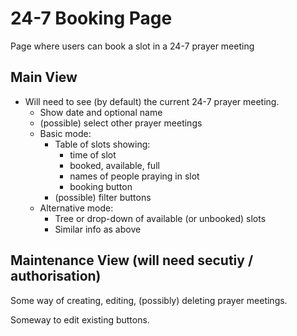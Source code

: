 # 24-7 Booking Page
Page where users can book a slot in a 24-7 prayer meeting

## Main View

* Will need to see (by default) the current 24-7 prayer meeting.
  * Show date and optional name
  * (possible) select other prayer meetings
  * Basic mode:
    * Table of slots showing: 
      * time of slot
      * booked, available, full
      * names of people praying in slot
      * booking button
    * (possible) filter buttons
  * Alternative mode:
    * Tree or drop-down of available (or unbooked) slots
    * Similar info as above

## Maintenance View (will need secutiy / authorisation)

Some way of creating, editing, (possibly) deleting prayer meetings.

Someway to edit existing buttons.
